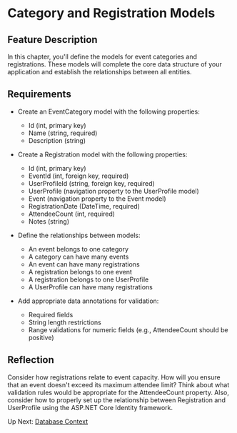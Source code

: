 # Category and Registration Models

## Feature Description

In this chapter, you'll define the models for event categories and registrations. These models will complete the core data structure of your application and establish the relationships between all entities.

## Requirements

- Create an EventCategory model with the following properties:
  - Id (int, primary key)
  - Name (string, required)
  - Description (string)

- Create a Registration model with the following properties:
  - Id (int, primary key)
  - EventId (int, foreign key, required)
  - UserProfileId (string, foreign key, required)
  - UserProfile (navigation property to the UserProfile model)
  - Event (navigation property to the Event model)
  - RegistrationDate (DateTime, required)
  - AttendeeCount (int, required)
  - Notes (string)

- Define the relationships between models:
  - An event belongs to one category
  - A category can have many events
  - An event can have many registrations
  - A registration belongs to one event
  - A registration belongs to one UserProfile
  - A UserProfile can have many registrations

- Add appropriate data annotations for validation:
  - Required fields
  - String length restrictions
  - Range validations for numeric fields (e.g., AttendeeCount should be positive)

## Reflection

Consider how registrations relate to event capacity. How will you ensure that an event doesn't exceed its maximum attendee limit? Think about what validation rules would be appropriate for the AttendeeCount property. Also, consider how to properly set up the relationship between Registration and UserProfile using the ASP.NET Core Identity framework.

Up Next: [Database Context](./eventhorizon-dbcontext.md)